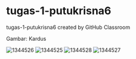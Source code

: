 # tugas-1-putukrisna6
tugas-1-putukrisna6 created by GitHub Classroom

Gambar: Kardus

![1344526](https://user-images.githubusercontent.com/43901559/134148810-1e83b7e4-b5d7-49d4-9fbf-18c6a4d0c8d5.jpg)
![1344525](https://user-images.githubusercontent.com/43901559/134148859-8ffcb18d-e9f5-4e0b-856b-2c0d40047112.jpg)
![1344528](https://user-images.githubusercontent.com/43901559/134148868-e659a3d0-a20e-4308-95d1-32716a999071.jpg)
![1344527](https://user-images.githubusercontent.com/43901559/134148883-2bc6afcb-96a8-42a2-859c-f32d95791101.jpg)

